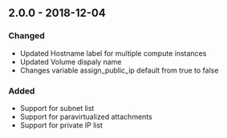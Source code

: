 ## 2.0.0 - 2018-12-04

### Changed
- Updated Hostname label for multiple compute instances
- Updated Volume dispaly name
- Changes variable assign_public_ip default from true to false 

### Added
* Support for subnet list
* Support for paravirtualized attachments 
* Support for private IP list